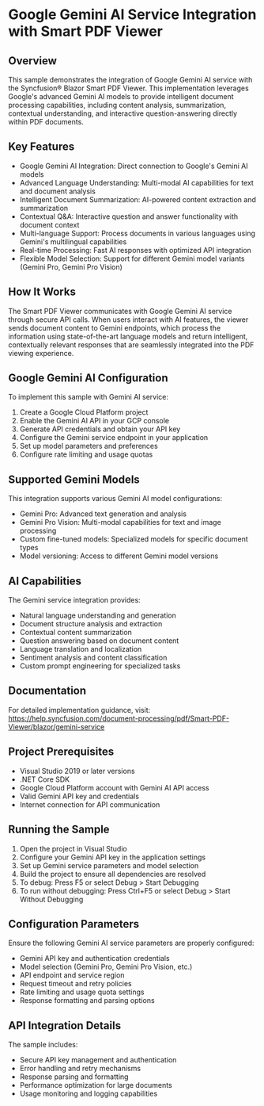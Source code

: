 # Google Gemini AI Service Integration with Smart PDF Viewer

## Overview
This sample demonstrates the integration of Google Gemini AI service with the Syncfusion® Blazor Smart PDF Viewer. This implementation leverages Google's advanced Gemini AI models to provide intelligent document processing capabilities, including content analysis, summarization, contextual understanding, and interactive question-answering directly within PDF documents.

## Key Features
- Google Gemini AI Integration: Direct connection to Google's Gemini AI models
- Advanced Language Understanding: Multi-modal AI capabilities for text and document analysis
- Intelligent Document Summarization: AI-powered content extraction and summarization
- Contextual Q&A: Interactive question and answer functionality with document context
- Multi-language Support: Process documents in various languages using Gemini's multilingual capabilities
- Real-time Processing: Fast AI responses with optimized API integration
- Flexible Model Selection: Support for different Gemini model variants (Gemini Pro, Gemini Pro Vision)

## How It Works
The Smart PDF Viewer communicates with Google Gemini AI service through secure API calls. When users interact with AI features, the viewer sends document content to Gemini endpoints, which process the information using state-of-the-art language models and return intelligent, contextually relevant responses that are seamlessly integrated into the PDF viewing experience.

## Google Gemini AI Configuration
To implement this sample with Gemini AI service:
1. Create a Google Cloud Platform project
2. Enable the Gemini AI API in your GCP console
3. Generate API credentials and obtain your API key
4. Configure the Gemini service endpoint in your application
5. Set up model parameters and preferences
6. Configure rate limiting and usage quotas

## Supported Gemini Models
This integration supports various Gemini AI model configurations:
- Gemini Pro: Advanced text generation and analysis
- Gemini Pro Vision: Multi-modal capabilities for text and image processing
- Custom fine-tuned models: Specialized models for specific document types
- Model versioning: Access to different Gemini model versions

## AI Capabilities
The Gemini service integration provides:
- Natural language understanding and generation
- Document structure analysis and extraction
- Contextual content summarization
- Question answering based on document content
- Language translation and localization
- Sentiment analysis and content classification
- Custom prompt engineering for specialized tasks

## Documentation
For detailed implementation guidance, visit: https://help.syncfusion.com/document-processing/pdf/Smart-PDF-Viewer/blazor/gemini-service

## Project Prerequisites
- Visual Studio 2019 or later versions
- .NET Core SDK
- Google Cloud Platform account with Gemini AI API access
- Valid Gemini API key and credentials
- Internet connection for API communication

## Running the Sample
1. Open the project in Visual Studio
2. Configure your Gemini API key in the application settings
3. Set up Gemini service parameters and model selection
4. Build the project to ensure all dependencies are resolved
5. To debug: Press F5 or select Debug > Start Debugging
6. To run without debugging: Press Ctrl+F5 or select Debug > Start Without Debugging

## Configuration Parameters
Ensure the following Gemini AI service parameters are properly configured:
- Gemini API key and authentication credentials
- Model selection (Gemini Pro, Gemini Pro Vision, etc.)
- API endpoint and service region
- Request timeout and retry policies
- Rate limiting and usage quota settings
- Response formatting and parsing options

## API Integration Details
The sample includes:
- Secure API key management and authentication
- Error handling and retry mechanisms
- Response parsing and formatting
- Performance optimization for large documents
- Usage monitoring and logging capabilities
